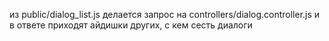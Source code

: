 из public/dialog_list.js делается запрос на controllers/dialog.controller.js и в ответе приходят айдишки других, с кем сесть диалоги 
